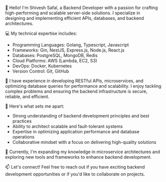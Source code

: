 👋 Hello! I'm Shivesh Safal, a Backend Developer with a passion for crafting high-performing and scalable server-side solutions. I specialize in designing and implementing efficient APIs, databases, and backend architectures.

💻 My technical expertise includes:
- Programming Languages: Golang, Typescript, Javascript 
- Frameworks: Gin, NestJS, Express.js, Node.js, React.js
- Databases: PostgreSQL, MongoDB, Redis
- Cloud Platforms: AWS (Lambda, EC2, S3)
- DevOps: Docker, Kubernetes
- Version Control: Git, GitHub

🚀 I have experience in developing RESTful APIs, microservices, and optimizing database queries for performance and scalability. I enjoy tackling complex problems and ensuring the backend infrastructure is secure, reliable, and efficient.

🌟 Here's what sets me apart:
- Strong understanding of backend development principles and best practices
- Ability to architect scalable and fault-tolerant systems
- Expertise in optimizing application performance and database operations
- Collaborative mindset with a focus on delivering high-quality solutions

🌱 Currently, I'm expanding my knowledge in microservice architectures and exploring new tools and frameworks to enhance backend development.

📫 Let's connect! Feel free to reach out if you have exciting backend development opportunities or if you'd like to collaborate on projects.
